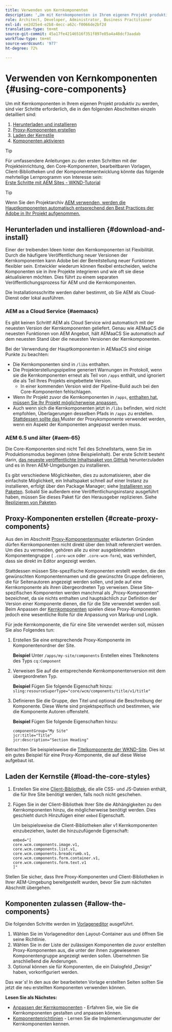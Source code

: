 ```yaml
---
title: Verwenden von Kernkomponenten
description: '„Um mit Kernkomponenten in Ihrem eigenen Projekt produktiv zu werden, sind drei Schritte erforderlich: herunterladen und installieren, Proxy-Komponenten erstellen, die Kernstile laden und die Komponenten in Ihren Vorlagen zulassen.“'
role: Architect, Developer, Administrator, Business Practitioner
exl-id: ee2d25e4-e2b8-4ecc-a62c-f0066de2bf2d
translation-type: tm+mt
source-git-commit: 45a17fe42146516f351f897e85a4a48dcf3aadab
workflow-type: tm+mt
source-wordcount: '977'
ht-degree: 72%

---
```


# Verwenden von Kernkomponenten {#using-core-components}

Um mit Kernkomponenten in Ihrem eigenen Projekt produktiv zu werden, sind vier Schritte erforderlich, die in den folgenden Abschnitten einzeln detailliert sind:

1. [Herunterladen und installieren](#download-and-install)
1. [Proxy-Komponenten erstellen](#create-proxy-components)
1. [Laden der Kernstile](#load-the-core-styles)
1. [Komponenten aktivieren](#allow-the-components)

>[!TIP]
>
>Für umfassendere Anleitungen zu den ersten Schritten mit der Projekteinrichtung, den Core-Komponenten, bearbeitbaren Vorlagen, Client-Bibliotheken und der Komponentenentwicklung könnte das folgende mehrteilige Lernprogramm von Interesse sein:\
>[Erste Schritte mit AEM Sites - WKND-Tutorial](https://docs.adobe.com/content/help/de-DE/experience-manager-learn/getting-started-wknd-tutorial-develop/overview.html)

>[!TIP]
>
>Wenn Sie den Projektarchiv [AEM verwenden, werden die Hauptkomponenten automatisch entsprechend den Best Practices der Adobe in Ihr Projekt aufgenommen.](/help/developing/archetype/overview.md)

## Herunterladen und installieren {#download-and-install}

Einer der treibenden Ideen hinter den Kernkomponenten ist Flexibilität. Durch die häufigere Veröffentlichung neuer Versionen der Kernkomponenten kann Adobe bei der Bereitstellung neuer Funktionen flexibler sein. Entwickler wiederum können flexibel entscheiden, welche Komponenten sie in ihre Projekte integrieren und wie oft sie diese aktualisieren möchten. Dies führt zu einem separaten Veröffentlichungsprozess für AEM und die Kernkomponenten.

Die Installationsschritte werden daher bestimmt, ob Sie AEM als Cloud-Dienst oder lokal ausführen.

### AEM as a Cloud Service {#aemaacs}

Es gibt keinen Schritt! AEM als Cloud Service wird automatisch mit der neuesten Version der Kernkomponenten geliefert. Genau wie AEMaaCS die neuesten Funktionen von AEM Angebot, hält AEMaaCS Sie automatisch auf dem neuesten Stand über die neuesten Versionen der Kernkomponenten.

Bei der Verwendung der Hauptkomponenten in AEMaaCS sind einige Punkte zu beachten:

* Die Kernkomponenten sind in `/libs` enthalten.
* Die Projekterstellungspipeline generiert Warnungen im Protokoll, wenn sie die Kernkomponenten erneut als Teil von `/apps` enthält, und ignoriert die als Teil Ihres Projekts eingebettete Version.
   * In einer kommenden Version wird der Pipeline-Build auch bei den Core-Komponenten fehlschlagen.
* Wenn Ihr Projekt zuvor die Kernkomponenten in `/apps`, [enthalten hat, müssen Sie Ihr Projekt möglicherweise anpassen.](/help/developing/overview.md#via-aemaacs)
* Auch wenn sich die Kernkomponenten jetzt in `/libs` befinden, wird nicht empfohlen, Überlagerungen desselben Pfads in `/apps` zu erstellen. [Stattdessen sollte das ](/help/developing/guidelines.md#proxy-component-pattern) Muster der Proxykomponente verwendet werden, wenn ein Aspekt der Komponenten angepasst werden muss.

### AEM 6.5 und älter {#aem-65}

Die Core-Komponenten sind nicht Teil des Schnellstarts, wenn Sie im Produktionsmodus beginnen (ohne Beispielinhalt). Der erste Schritt besteht darin, [das neueste veröffentlichte Inhaltspaket von GitHub](https://github.com/adobe/aem-core-wcm-components/releases/latest) herunterzuladen und es in Ihren AEM-Umgebungen zu installieren.

Es gibt verschiedene Möglichkeiten, dies zu automatisieren, aber die einfachste Möglichkeit, ein Inhaltspaket schnell auf einer Instanz zu installieren, erfolgt über den Package Manager; siehe [Installieren von Paketen](https://docs.adobe.com/content/help/de-DE/experience-manager-65/administering/contentmanagement/package-manager.html#installing-packages). Sobald Sie außerdem eine Veröffentlichungsinstanz ausgeführt haben, müssen Sie dieses Paket für den Herausgeber replizieren. Siehe [Replizieren von Paketen](https://docs.adobe.com/content/help/de-DE/experience-manager-65/administering/contentmanagement/package-manager.html#replicating-packages).

## Proxy-Komponenten erstellen {#create-proxy-components}

Aus den im Abschnitt [Proxy-Komponentenmuster](/help/developing/guidelines.md#proxy-component-pattern) erläuterten Gründen dürfen Kernkomponenten nicht direkt über den Inhalt referenziert werden. Um dies zu vermeiden, gehören alle zu einer ausgeblendeten Komponentengruppe ( `.core-wcm` oder `.core-wcm-form`), was verhindert, dass sie direkt im Editor angezeigt werden.

Stattdessen müssen Site-spezifische Komponenten erstellt werden, die den gewünschten Komponentennamen und die gewünschte Gruppe definieren, die für Seitenautoren angezeigt werden sollen, und jede auf eine Kernkomponente als ihren übergeordneten Typ verweisen. Diese Site-spezifischen Komponenten werden manchmal als „Proxy-Komponenten“ bezeichnet, da sie nichts enthalten und hauptsächlich zur Definition der Version einer Komponente dienen, die für die Site verwendet werden soll. Beim Anpassen der [Kernkomponenten](/help/developing/customizing.md) spielen diese Proxy-Komponenten jedoch eine wesentliche Rolle für die Anpassung von Markup und Logik.

Für jede Kernkomponente, die für eine Site verwendet werden soll, müssen Sie also Folgendes tun:

1. Erstellen Sie eine entsprechende Proxy-Komponente im Komponentenordner der Site.

   **Beispiel**
Unter `/apps/my-site/components` Erstellen eines Titelknotens des Typs `cq:Component`

1. Verweisen Sie auf die entsprechende Kernkomponentenversion mit dem übergeordneten Typ.

   **Beispiel**
Fügen Sie folgende Eigenschaft hinzu:\
   `sling:resourceSuperType="core/wcm/components/title/v1/title"`

1. Definieren Sie die Gruppe, den Titel und optional die Beschreibung der Komponente. Diese Werte sind projektspezifisch und bestimmen, wie die Komponente Autoren offensteht.

   **Beispiel**
Fügen Sie folgende Eigenschaften hinzu:

   ```shell
   componentGroup="My Site"
   jcr:title="Title"  
   jcr:description="Section Heading"
   ```

Betrachten Sie beispielsweise die [Titelkomponente der WKND-Site](https://github.com/adobe/aem-guides-wknd/blob/master/ui.apps/src/main/content/jcr_root/apps/wknd/components/title/.content.xml). Dies ist ein gutes Beispiel für eine Proxy-Komponente, die auf diese Weise aufgebaut ist.

## Laden der Kernstile {#load-the-core-styles}

1. Erstellen Sie eine [Client-Bibliothek](https://experienceleague.adobe.com/docs/experience-manager-cloud-service/implementing/developing/full-stack/clientlibs.html?lang=de-DE), die alle CSS- und JS-Dateien enthält, die für Ihre Site benötigt werden, falls noch nicht geschehen.
1. Fügen Sie in der Client-Bibliothek Ihrer Site die Abhängigkeiten zu den Kernkomponenten hinzu, die möglicherweise benötigt werden. Dies geschieht durch Hinzufügen einer `embed` Eigenschaft.

   Um beispielsweise die Client-Bibliotheken aller v1 Kernkomponenten einzubeziehen, lautet die hinzuzufügende Eigenschaft:

   ```shell
   embed="[  
   core.wcm.components.image.v1,  
   core.wcm.components.list.v1,  
   core.wcm.components.breadcrumb.v1,  
   core.wcm.components.form.container.v1,  
   core.wcm.components.form.text.v1  
   ]"
   ```

Stellen Sie sicher, dass Ihre Proxy-Komponenten und Client-Bibliotheken in Ihrer AEM-Umgebung bereitgestellt wurden, bevor Sie zum nächsten Abschnitt übergehen.

## Komponenten zulassen {#allow-the-components}

Die folgenden Schritte werden im [Vorlageneditor](https://docs.adobe.com/content/help/de-DE/experience-manager-cloud-service/sites/authoring/features/templates.translate.html) ausgeführt.

1. Wählen Sie im Vorlageneditor den Layout-Container aus und öffnen Sie seine Richtlinie.
1. Wählen Sie in der Liste der zulässigen Komponenten die zuvor erstellten Proxy-Komponenten aus, die unter der ihnen zugewiesenen Komponentengruppe angezeigt werden sollen. Übernehmen Sie anschließend die Änderungen.
1. Optional können sie für Komponenten, die ein Dialogfeld „Design“ haben, vorkonfiguriert werden.

Das war´s! In den aus der bearbeiteten Vorlage erstellten Seiten sollten Sie jetzt die neu erstellten Komponenten verwenden können.

**Lesen Sie als Nächstes:**

* [Anpassen der Kernkomponenten](/help/developing/customizing.md) - Erfahren Sie, wie Sie die Kernkomponenten gestalten und anpassen können.
* [Komponentenrichtlinien](/help/developing/guidelines.md) - Lernen Sie die Implementierungsmuster der Kernkomponenten kennen.
